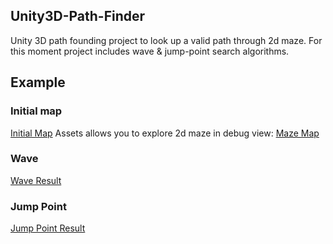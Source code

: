 ## Unity3D-Path-Finder
Unity 3D path founding project to look up a valid path through 2d maze. For this moment project includes wave & jump-point search algorithms.

## Example
### Initial map
[Initial Map](https://github.com/VladikAN/Unity3D-Path-Finder/blob/master/Pics/initial.png "Initial Map")
Assets allows you to explore 2d maze in debug view:
[Maze Map](https://github.com/VladikAN/Unity3D-Path-Finder/blob/master/Pics/maze.png "Maze Map")

### Wave
[Wave Result](https://github.com/VladikAN/Unity3D-Path-Finder/blob/master/Pics/wave.png "Wave Result")

### Jump Point
[Jump Point Result](https://github.com/VladikAN/Unity3D-Path-Finder/blob/master/Pics/jump-point.png "Jump Point Result")

